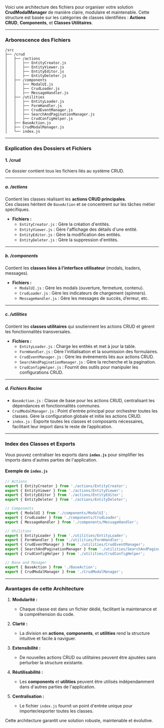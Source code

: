 Voici une architecture des fichiers pour organiser votre solution **CrudModalManager** de manière claire, modulaire et maintenable. Cette structure est basée sur les catégories de classes identifiées : **Actions CRUD**, **Components**, et **Classes Utilitaires**.

---

### **Arborescence des Fichiers**

```
/src
├── /crud
│   ├── /actions
│   │   ├── EntityCreator.js
│   │   ├── EntityViewer.js
│   │   ├── EntityEditor.js
│   │   ├── EntityDeleter.js
│   ├── /components
│   │   ├── ModalUI.js
│   │   ├── CrudLoader.js
│   │   ├── MessageHandler.js
│   ├── /utilities
│   │   ├── EntityLoader.js
│   │   ├── FormHandler.js
│   │   ├── CrudEventManager.js
│   │   ├── SearchAndPaginationManager.js
│   │   ├── CrudConfigHelper.js
│   ├── BaseAction.js
│   ├── CrudModalManager.js
│   └── index.js
```

---

### **Explication des Dossiers et Fichiers**

#### **1. /crud**
Ce dossier contient tous les fichiers liés au système CRUD.

---

##### **a. /actions**
Contient les classes réalisant les **actions CRUD principales**.  
Ces classes héritent de `BaseAction` et se concentrent sur les tâches métier spécifiques.  

- **Fichiers :**
  - `EntityCreator.js` : Gère la création d'entités.
  - `EntityViewer.js` : Gère l'affichage des détails d'une entité.
  - `EntityEditor.js` : Gère la modification des entités.
  - `EntityDeleter.js` : Gère la suppression d'entités.

---

##### **b. /components**
Contient les **classes liées à l'interface utilisateur** (modals, loaders, messages).

- **Fichiers :**
  - `ModalUI.js` : Gère les modals (ouverture, fermeture, contenu).
  - `CrudLoader.js` : Gère les indicateurs de chargement (spinners).
  - `MessageHandler.js` : Gère les messages de succès, d’erreur, etc.

---

##### **c. /utilities**
Contient les **classes utilitaires** qui soutiennent les actions CRUD et gèrent les fonctionnalités transversales.

- **Fichiers :**
  - `EntityLoader.js` : Charge les entités et met à jour la table.
  - `FormHandler.js` : Gère l'initialisation et la soumission des formulaires.
  - `CrudEventManager.js` : Gère les événements liés aux actions CRUD.
  - `SearchAndPaginationManager.js` : Gère la recherche et la pagination.
  - `CrudConfigHelper.js` : Fournit des outils pour manipuler les configurations CRUD.

---

##### **d. Fichiers Racine**
- `BaseAction.js` : Classe de base pour les actions CRUD, centralisant les dépendances et fonctionnalités communes.  
- `CrudModalManager.js` : Point d'entrée principal pour orchestrer toutes les classes. Gère la configuration globale et initie les actions CRUD.  
- `index.js` : Exporte toutes les classes et composants nécessaires, facilitant leur import dans le reste de l’application.

---

### **Index des Classes et Exports**
Vous pouvez centraliser les exports dans **`index.js`** pour simplifier les imports dans d'autres parties de l'application.

#### **Exemple de `index.js`**
```javascript
// Actions
export { EntityCreator } from './actions/EntityCreator';
export { EntityViewer } from './actions/EntityViewer';
export { EntityEditor } from './actions/EntityEditor';
export { EntityDeleter } from './actions/EntityDeleter';

// Components
export { ModalUI } from './components/ModalUI';
export { CrudLoader } from './components/CrudLoader';
export { MessageHandler } from './components/MessageHandler';

// Utilities
export { EntityLoader } from './utilities/EntityLoader';
export { FormHandler } from './utilities/FormHandler';
export { CrudEventManager } from './utilities/CrudEventManager';
export { SearchAndPaginationManager } from './utilities/SearchAndPaginationManager';
export { CrudConfigHelper } from './utilities/CrudConfigHelper';

// Base and Manager
export { BaseAction } from './BaseAction';
export { CrudModalManager } from './CrudModalManager';
```

---

### **Avantages de cette Architecture**

1. **Modularité :**
   - Chaque classe est dans un fichier dédié, facilitant la maintenance et la compréhension du code.

2. **Clarté :**
   - La division en **actions**, **components**, et **utilities** rend la structure intuitive et facile à naviguer.

3. **Extensibilité :**
   - De nouvelles actions CRUD ou utilitaires peuvent être ajoutées sans perturber la structure existante.

4. **Réutilisabilité :**
   - Les **components** et **utilities** peuvent être utilisés indépendamment dans d'autres parties de l'application.

5. **Centralisation :**
   - Le fichier `index.js` fournit un point d'entrée unique pour importer/exporter toutes les classes.

Cette architecture garantit une solution robuste, maintenable et évolutive.